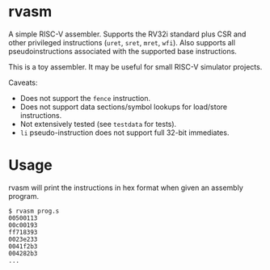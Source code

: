 # rvasm

A simple RISC-V assembler. Supports the RV32i standard plus CSR and other
privileged instructions (`uret`, `sret`, `mret`, `wfi`). Also supports all
pseudoinstructions associated with the supported base instructions.

This is a toy assembler. It may be useful for small RISC-V simulator projects.

Caveats:

* Does not support the `fence` instruction.
* Does not support data sections/symbol lookups for load/store instructions.
* Not extensively tested (see `testdata` for tests).
* `li` pseudo-instruction does not support full 32-bit immediates.

# Usage

rvasm will print the instructions in hex format when given an assembly program.

```
$ rvasm prog.s
00500113
00c00193
ff718393
0023e233
0041f2b3
004282b3
...
```
